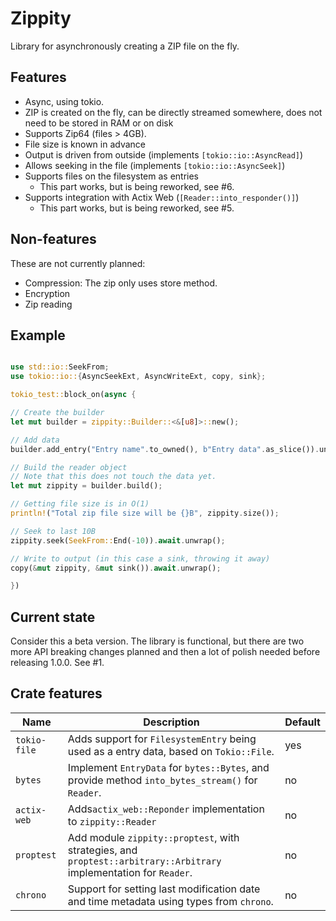 # Zippity

Library for asynchronously creating a ZIP file on the fly.

## Features

- Async, using tokio.
- ZIP is created on the fly, can be directly streamed somewhere, does not need to be stored in RAM or on disk
- Supports Zip64 (files > 4GB).
- File size is known in advance
- Output is driven from outside (implements `[tokio::io::AsyncRead]`)
- Allows seeking in the file (implements `[tokio::io::AsyncSeek]`)
- Supports files on the filesystem as entries
  - This part works, but is being reworked, see #6.
- Supports integration with Actix Web (`[Reader::into_responder()]`)
  - This part works, but is being reworked, see #5.

## Non-features
These are not currently planned:

- Compression: The zip only uses store method.
- Encryption
- Zip reading

## Example
```rust

use std::io::SeekFrom;
use tokio::io::{AsyncSeekExt, AsyncWriteExt, copy, sink};

tokio_test::block_on(async {

// Create the builder
let mut builder = zippity::Builder::<&[u8]>::new();

// Add data
builder.add_entry("Entry name".to_owned(), b"Entry data".as_slice()).unwrap();

// Build the reader object
// Note that this does not touch the data yet.
let mut zippity = builder.build();

// Getting file size is in O(1)
println!("Total zip file size will be {}B", zippity.size());

// Seek to last 10B
zippity.seek(SeekFrom::End(-10)).await.unwrap();

// Write to output (in this case a sink, throwing it away)
copy(&mut zippity, &mut sink()).await.unwrap();

})
```

## Current state
Consider this a beta version.
The library is functional, but there are two more API breaking changes planned and then a lot of polish needed before releasing 1.0.0.
See #1.

## Crate features

| Name | Description | Default |
| ---- | ----------- | ------- |
| `tokio-file` | Adds support for `FilesystemEntry` being used as a entry data, based on `Tokio::File`. | yes |
| `bytes` | Implement `EntryData` for `bytes::Bytes`, and provide method `into_bytes_stream()` for `Reader`. | no |
| `actix-web` | Adds`actix_web::Reponder` implementation to `zippity::Reader` | no |
| `proptest` | Add module `zippity::proptest`, with strategies, and `proptest::arbitrary::Arbitrary` implementation for `Reader`. | no |
| `chrono` | Support for setting last modification date and time metadata using types from `chrono`. | no |
